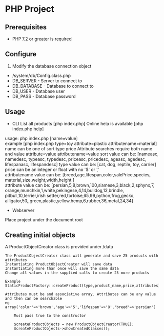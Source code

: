 # PHP Project

## Prerequisites

- PHP 7.2 or greater is required 

## Configure

1. Modify the database connection object
  -   /system/db/Config.class.php
  -   DB_SERVER - Server to connect to
  -   DB_DATABASE - Database to connect to
  -   DB_USER - Database user
  -   DB_PASS - Database password

## Usage
- CLI
List all products 
    [php index.php]
Online help is available
    [php index.php help]


usage: php index.php [name=value]  
   example [php index.php type=toy attribute=plastic attributename=material]
name can be one of 
 sort type price 
 Attribute searches require both name and value 
 attribute=value attributename=value 
sort value can be: [nameasc, namedesc, typeasc, typedesc, priceasc, pricedesc, ageasc,
 agedesc, lifespanasc, lifespandesc] 
type value can be: [cat, dog, reptile, toy, carrier] 
price can be an integer or float with no '$' or ','  
attributename value can be:  [breed,age,lifespan,color,salePrice,species,
 material,size,weight,width,height ]  
attribute value can be: [persian,5,8,brown,100,siamese,3,black,2,sphynx,7, 
 orange,munchkin,1,white,pekingese,4,14,bulldog,12,brindle, 
 pitbull,10,terrier,irish setter,red,tortoise,65,99,python,frog,gecko, 
 alligator,50,,green,plastic,yellow,hemp,6,rubber,36,metal,24,34] 

 - Webserver
  
Place project under the document root

## Creating initial objects
A ProductObjectCreator class is provided under /data

    The ProductObjectCreator class will generate and save 25 products with attributes
    Instantiating ProductObjectCreator will save data
    Instantiating more than once will save the same data
    Change all values in the supplied calls to create 25 more products
    
    Example
    StaticProductFactory::createProduct(type,product_name,price,attributes);

    Attributes must be and associative array. Attributes can be any value and then can be searchable
    eg array('color'=>'brown','age'=>'5','lifespan'=>'8','breed'=>'persian')

        Must pass true to the constructor

        $createProductObjects = new ProductObjectCreator(TRUE);
        $createProductObjects->showCreatedClasses();




